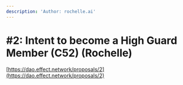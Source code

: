 ```yaml
---
description: 'Author: rochelle.ai'
---
```


# #2: Intent to become a High Guard Member (C52) (Rochelle)

[https://dao.effect.network/proposals/2](https://dao.effect.network/proposals/2)
